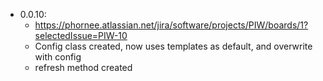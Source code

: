 - 0.0.10:
  - https://phornee.atlassian.net/jira/software/projects/PIW/boards/1?selectedIssue=PIW-10
  - Config class created, now uses templates as default, and overwrite with config
  - refresh method created
